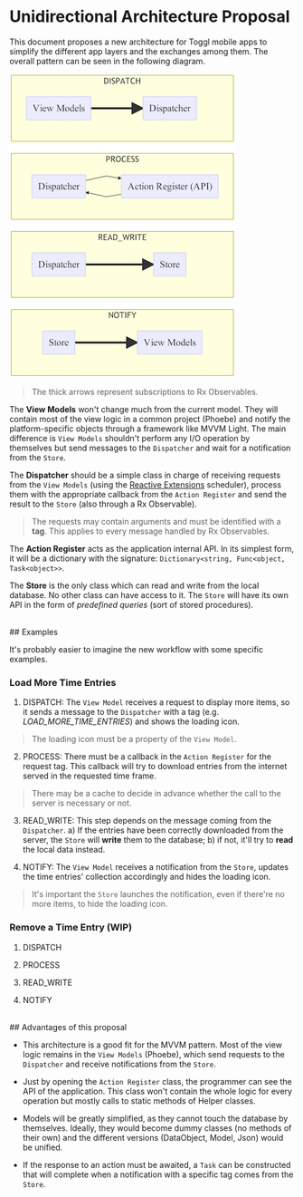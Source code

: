 # Unidirectional Architecture Proposal

This document proposes a new architecture for Toggl mobile apps to simplify the different app layers and the exchanges among them. The overall pattern can be seen in the following diagram.

![Unidirectional Architecture Diagram](Diagrams/unidirectional_architecture.mmd.png)

> The thick arrows represent subscriptions to Rx Observables.

The **View Models** won't change much from the current model. They will contain most of the view logic in a common project (Phoebe) and notify the platform-specific objects through a framework like MVVM Light. The main difference is ``View Models`` shouldn't perform any I/O operation by themselves but send messages to the ``Dispatcher`` and wait for a notification from the ``Store``.

The **Dispatcher** should be a simple class in charge of receiving requests from the ``View Models`` (using the [Reactive Extensions]() scheduler), process them with the appropriate callback from the ``Action Register`` and send the result to the ``Store`` (also through a Rx Observable).
> The requests may contain arguments and must be identified with a **tag**. This applies to every message handled by Rx Observables.

The **Action Register** acts as the application internal API. In its simplest form, it will be a dictionary with the signature: ``Dictionary<string, Func<object, Task<object>>``.

The **Store** is the only class which can read and write from the local database. No other class can have access to it. The ``Store`` will have its own API in the form of *predefined queries* (sort of stored procedures). 

<br>
## Examples

It's probably easier to imagine the new workflow with some specific examples.

### **Load More Time Entries**

1. DISPATCH: The ``View Model`` receives a request to display more items, so it sends a message to the ``Dispatcher`` with a tag (e.g. *LOAD_MORE_TIME_ENTRIES*) and shows the loading icon.
> The loading icon must be a property of the ``View Model``.

2. PROCESS: There must be a callback in the ``Action Register`` for the request tag. This callback will try to download entries from the internet served in the requested time frame.
> There may be a cache to decide in advance whether the call to the server is necessary or not.

3. READ_WRITE: This step depends on the message coming from the ``Dispatcher``. a) If the entries have been correctly downloaded from the server, the ``Store`` will **write** them to the database; b) if not, it'll try to **read** the local data instead.

4. NOTIFY: The ``View Model`` receives a notification from the ``Store``, updates the time entries' collection accordingly and hides the loading icon.
> It's important the ``Store`` launches the notification, even if there're no more items, to hide the loading icon.


### **Remove a Time Entry** (WIP)

1. DISPATCH

2. PROCESS

3. READ_WRITE

4. NOTIFY

<br>
## Advantages of this proposal

* This architecture is a good fit for the MVVM pattern. Most of the view logic remains in the ``View Models`` (Phoebe), which send requests to the ``Dispatcher`` and receive notifications from the ``Store``.

* Just by opening the ``Action Register`` class, the programmer can see the API of the application. This class won't contain the whole logic for every operation but mostly calls to static methods of Helper classes.

* Models will be greatly simplified, as they cannot touch the database by themselves. Ideally, they would become dummy classes (no methods of their own) and the different versions (DataObject, Model, Json) would be unified.

* If the response to an action must be awaited, a ``Task`` can be constructed that will complete when a notification with a specific tag comes from the ``Store``.
